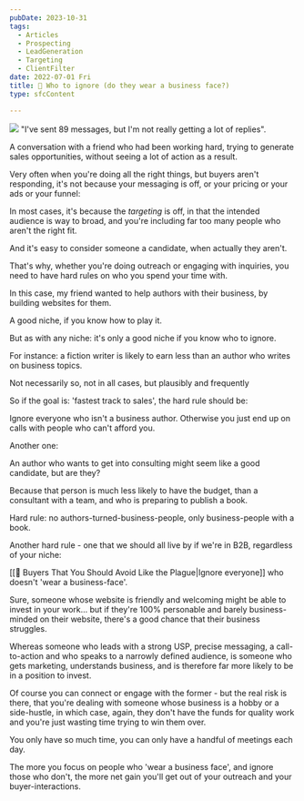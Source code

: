 ```yaml
---
pubDate: 2023-10-31
tags:
  - Articles
  - Prospecting
  - LeadGeneration
  - Targeting
  - ClientFilter
date: 2022-07-01 Fri
title: 📄 Who to ignore (do they wear a business face?)
type: sfcContent

---
```

![](Media/SalesFlowCoach.app_Ignore-buyers-who-don't-wear-a-business-face_MartinStellar.jpg)
"I've sent 89 messages, but I'm not really getting a lot of replies".

A conversation with a friend who had been working hard, trying to generate sales opportunities, without seeing a lot of action as a result.

Very often when you're doing all the right things, but buyers aren't responding, it's not because your messaging is off, or your pricing or your ads or your funnel:

In most cases, it's because the *targeting* is off, in that the intended audience is way to broad, and you're including far too many people who aren't the right fit.

And it's easy to consider someone a candidate, when actually they aren't.

That's why, whether you're doing outreach or engaging with inquiries, you need to have hard rules on who you spend your time with.

In this case, my friend wanted to help authors with their business, by building websites for them.

A good niche, if you know how to play it.

But as with any niche: it's only a good niche if you know who to ignore.

For instance: a fiction writer is likely to earn less than an author who writes on business topics.

Not necessarily so, not in all cases, but plausibly and frequently

So if the goal is: 'fastest track to sales', the hard rule should be:

Ignore everyone who isn't a business author. Otherwise you just end up on calls with people who can't afford you.

Another one:

An author who wants to get into consulting might seem like a good candidate, but are they?

Because that person is much less likely to have the budget, than a consultant with a team, and who is preparing to publish a book.

Hard rule: no authors-turned-business-people, only business-people with a book.

Another hard rule - one that we should all live by if we're in B2B, regardless of your niche:

[[📄 Buyers That You Should Avoid Like the Plague|Ignore everyone]] who doesn't 'wear a business-face'.

Sure, someone whose website is friendly and welcoming might be able to invest in your work... but if they're 100% personable and barely business-minded on their website, there's a good chance that their business struggles.

Whereas someone who leads with a strong USP, precise messaging, a call-to-action and who speaks to a narrowly defined audience, is someone who gets marketing, understands business, and is therefore far more likely to be in a position to invest.

Of course you can connect or engage with the former - but the real risk is there, that you're dealing with someone whose business is a hobby or a side-hustle, in which case, again, they don't have the funds for quality work and you're just wasting time trying to win them over.

You only have so much time, you can only have a handful of meetings each day.

The more you focus on people who 'wear a business face', and ignore those who don't, the more net gain you'll get out of your outreach and your buyer-interactions.

